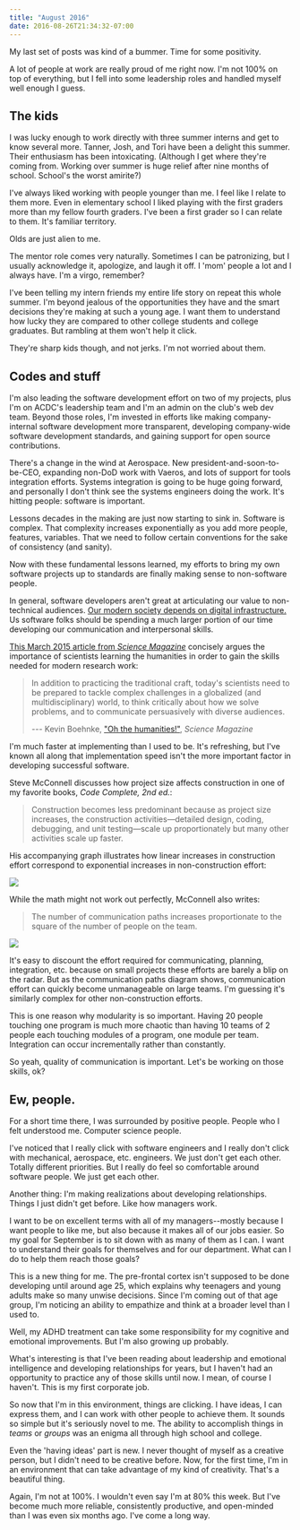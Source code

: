 ```yaml
---
title: "August 2016"
date: 2016-08-26T21:34:32-07:00
---
```


My last set of posts was kind of a bummer. Time for some positivity.

A lot of people at work are really proud of me right now. I'm not 100% on top of everything, but I fell into some leadership roles and handled myself well enough I guess.

<!--more-->

## The kids

I was lucky enough to work directly with three summer interns and get to know several more. Tanner, Josh, and Tori have been a delight this summer. Their enthusiasm has been intoxicating. (Although I get where they're coming from. Working over summer is huge relief after nine months of school. School's the worst amirite?)

I've always liked working with people younger than me. I feel like I relate to them more. Even in elementary school I liked playing with the first graders more than my fellow fourth graders. I've been a first grader so I can relate to them. It's familiar territory.

Olds are just alien to me.

The mentor role comes very naturally. Sometimes I can be patronizing, but I usually acknowledge it, apologize, and laugh it off. I 'mom' people a lot and I always have. I'm a virgo, remember?

I've been telling my intern friends my entire life story on repeat this whole summer. I'm beyond jealous of the opportunities they have and the smart decisions they're making at such a young age. I want them to understand how lucky they are compared to other college students and college graduates. But rambling at them won't help it click.

They're sharp kids though, and not jerks. I'm not worried about them.


## Codes and stuff

I'm also leading the software development effort on two of my projects, plus I'm on ACDC's leadership team and I'm an admin on the club's web dev team. Beyond those roles, I'm invested in efforts like making company-internal software development more transparent, developing company-wide software development standards, and gaining support for open source contributions.

There's a change in the wind at Aerospace. New president-and-soon-to-be-CEO, expanding non-DoD work with Vaeros, and lots of support for tools integration efforts. Systems integration is going to be huge going forward, and personally I don't think see the systems engineers doing the work. It's hitting people: software is important.

Lessons decades in the making are just now starting to sink in. Software is complex. That complexity increases exponentially as you add more people, features, variables. That we need to follow certain conventions for the sake of consistency (and sanity).

Now with these fundamental lessons learned, my efforts to bring my own software projects up to standards are finally making sense to non-software people.

In general, software developers aren't great at articulating our value to non-technical audiences. [Our modern society depends on digital infrastructure.](https://www.fordfoundation.org/library/reports-and-studies/roads-and-bridges-the-unseen-labor-behind-our-digital-infrastructure/) Us software folks should be spending a much larger portion of our time developing our communication and interpersonal skills.

[This March 2015 article from *Science Magazine*](http://science.sciencemag.org/content/347/6226/1166) concisely argues the importance of scientists learning the humanities in order to gain the skills needed for modern research work:

> In addition to practicing the traditional craft, today's scientists need to be prepared to tackle complex challenges in a globalized (and multidisciplinary) world, to think critically about how we solve problems, and to communicate persuasively with diverse audiences.
>
> --- Kevin Boehnke, ["Oh the humanities!"](http://science.sciencemag.org/content/347/6226/1166), *Science Magazine*

I'm much faster at implementing than I used to be. It's refreshing, but I've known all along that implementation speed isn't the more important factor in developing successful software.

Steve McConnell discusses how project size affects construction in one of my favorite books, *Code Complete, 2nd ed.*:

> Construction becomes less predominant because as project size increases, the construction activities—detailed design, coding, debugging, and unit testing—scale up proportionately but many other activities scale up faster.

His accompanying graph illustrates how linear increases in construction effort correspond to exponential increases in non-construction effort:

![](http://i.imgur.com/29JNtLR.png)

While the math might not work out perfectly, McConnell also writes:

>The number of communication paths increases proportionate to the square of the number of people on the team.

![](http://i.imgur.com/Ec3diGT.png)

It's easy to discount the effort required for communicating, planning, integration, etc. because on small projects these efforts are barely a blip on the radar. But as the communication paths diagram shows, communication effort can quickly become unmanageable on large teams. I'm guessing it's similarly complex for other non-construction efforts.

This is one reason why modularity is so important. Having 20 people touching one program is much more chaotic than having 10 teams of 2 people each touching modules of a program, one module per team. Integration can occur incrementally rather than constantly.

So yeah, quality of communication is important. Let's be working on those skills, ok?

## Ew, people.

For a short time there, I was surrounded by positive people. People who I felt understood me. Computer science people.

I've noticed that I really click with software engineers and I really don't click with mechanical, aerospace, etc. engineers. We just don't get each other. Totally different priorities. But I really do feel so comfortable around software people. We just get each other.

Another thing: I'm making realizations about developing relationships. Things I just didn't get before. Like how managers work.

I want to be on excellent terms with all of my managers--mostly because I want people to like me, but also because it makes all of our jobs easier. So my goal for September is to sit down with as many of them as I can. I want to understand their goals for themselves and for our department. What can I do to help them reach those goals?

This is a new thing for me. The pre-frontal cortex isn't supposed to be done developing until around age 25, which explains why teenagers and young adults make so many unwise decisions. Since I'm coming out of that age group, I'm noticing an ability to empathize and think at a broader level than I used to.

Well, my ADHD treatment can take some responsibility for my cognitive and emotional improvements. But I'm also growing up probably.

What's interesting is that I've been reading about leadership and emotional intelligence and developing relationships for years, but I haven't had an opportunity to practice any of those skills until now. I mean, of course I haven't. This is my first corporate job.

So now that I'm in this environment, things are clicking. I have ideas, I can express them, and I can work with other people to achieve them. It sounds so simple but it's seriously novel to me. The ability to accomplish things in *teams* or *groups* was an enigma all through high school and college.

Even the 'having ideas' part is new. I never thought of myself as a creative person, but I didn't need to be creative before. Now, for the first time, I'm in an environment that can take advantage of my kind of creativity. That's a beautiful thing.

Again, I'm not at 100%. I wouldn't even say I'm at 80% this week. But I've become much more reliable, consistently productive, and open-minded than I was even six months ago. I've come a long way.
